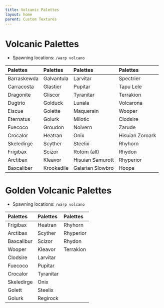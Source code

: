 ```yaml
---
title: Volcanic Palettes
layout: home
parent: Custom Textures
---
```


# Volcanic Palettes
- Spawning locations: `/warp volcano`

| Palettes    | Palettes   | Palettes         | Palettes        | 
|:------------|:-----------|:-----------------|:----------------|
| Barraskewda | Galvantula | Larvitar         | Spectrier       |
| Carracosta  | Glastier   | Pupitar          | Tapu Lele       |
| Dragonite   | Gliscor    | Tyranitar        | Terrakion       |
| Dugtrio     | Golduck    | Lunala           | Volcarona       |
| Eiscue      | Golette    | Maquerain        | Wooper          |
| Eternatus   | Golurk     | Milotic          | Clodsire        |
| Fuecoco     | Groudon    | Noivern          | Zarude          |
| Crocalor    | Heatran    | Onix             | Hisuian Zoroark |
| Skeledirge  | Scyther    | Steelix          | Rhyhorn         |
| Frigibax    | Scizor     | Rotom (all)      | Rhydon          |
| Arctibax    | Kleavor    | Hisuian Samurott | Rhyperior       |
| Baxcaliber  | Krookadile | Galarian Slowbro | Hoopa           |


# Golden Volcanic Palettes
- Spawning locations: `/warp volcano`

| Palettes   | Palettes  | Palettes   |
|:-----------|:----------|:-----------|
| Frigibax   | Heatran   | Rhyhorn    |
| Arctibax   | Scyther   | Rhyperior  |
| Baxcalibur | Scizor    | Rhydon     |
| Wooper     | Kleavor   | Terrakion  |
| Clodsire   | Larvitar  |            |
| Fuecoco    | Pupitar   |            |
| Crocalor   | Tyranitar |            |
| Skeledirge | Onix      |            |
| Golett     | Steelix   |            |
| Golurk     | Regirock  |            |